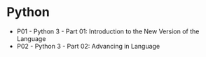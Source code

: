 # Python

- P01 - Python 3 - Part 01: Introduction to the New Version of the Language
- P02 - Python 3 - Part 02: Advancing in Language